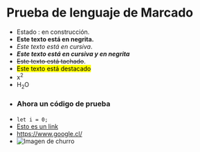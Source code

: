 # Prueba de lenguaje de Marcado
- Estado : en construcción.
- **Este texto está en negrita.**
- *Este texto está en cursiva*.
- ***Este texto está en cursiva y en negrita***
- ~~Este texto está tachado~~.
- <mark>Este texto está destacado</mark>
- x<sup>2</sup>
- H<sub>2</sub>O
- ### Ahora un código de prueba
- `let i = 0;`
- [Esto es un link](https://www.google.cl/)
- <https://www.google.cl/>
- ![Imagen de churro](https://www.allrecipes.com/thmb/qq9s8jlKplKUDEo3Gtk15EAJpHc=/1500x0/filters:no_upscale():max_bytes(150000):strip_icc()/ALR-recipe-24700-churros-VAT-hero-03-4x3-a7f6af1860934b0385f84ab9f13f2613.jpg)
